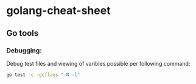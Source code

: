 # golang-cheat-sheet

## Go tools 

### Debugging:

Debug test files and viewing of varibles possible per following command:  

```bash 
go test -c -gcflags "-N -l"
```
